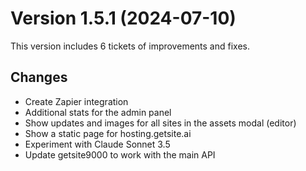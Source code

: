 # Version 1.5.1 (2024-07-10)

This version includes 6 tickets of improvements and fixes.

## Changes

- Create Zapier integration
- Additional stats for the admin panel
- Show updates and images for all sites in the assets modal (editor)
- Show a static page for hosting.getsite.ai
- Experiment with Claude Sonnet 3.5
- Update getsite9000 to work with the main API
